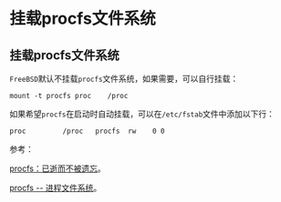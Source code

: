 # 挂载procfs文件系统

## 挂载procfs文件系统

`FreeBSD`默认不挂载`procfs`文件系统，如果需要，可以自行挂载：

```
mount -t procfs proc    /proc 
```

如果希望`procfs`在启动时自动挂载，可以在`/etc/fstab`文件中添加以下行：

```
proc         /proc   procfs  rw    0 0 
```

参考：

[procfs：已逝而不被遗忘](https://www.freebsd.org/doc/en/articles/linux-users/procfs.html)。

[procfs -- 进程文件系统](https://www.freebsd.org/cgi/man.cgi?query=procfs&sektion=&n=1)。
